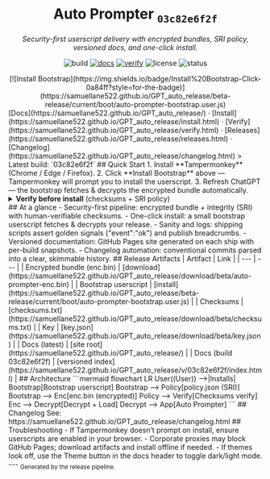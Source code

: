 <div align="center">
<h1>Auto Prompter <sub><code>03c82e6f2f</code></sub></h1>
<p><em>Security-first userscript delivery with encrypted bundles, SRI policy, versioned docs, and one-click install.</em></p>
<p>
<img alt="build" src="https://img.shields.io/badge/build-03c82e6f2f-0a84ff?style=flat&logo=github" /> 
<a href="https://samuellane522.github.io/GPT_auto_release/"><img alt="docs" src="https://img.shields.io/badge/docs-online-34c759?style=flat" /></a> 
<a href="https://samuellane522.github.io/GPT_auto_release/verify.html"><img alt="verify" src="https://img.shields.io/badge/verify-checksums-64d2ff?style=flat" /></a> 
<img alt="license" src="https://img.shields.io/badge/license-MIT-informational?style=flat" /> 
<img alt="status" src="https://img.shields.io/badge/status-beta-ffb020?style=flat" />
</p>
[![Install Bootstrap](https://img.shields.io/badge/Install%20Bootstrap-Click-0a84ff?style=for-the-badge)](https://samuellane522.github.io/GPT_auto_release/beta-release/current/boot/auto-prompter-bootstrap.user.js)
</div>
[Docs](https://samuellane522.github.io/GPT_auto_release/) · [Install](https://samuellane522.github.io/GPT_auto_release/install.html) · [Verify](https://samuellane522.github.io/GPT_auto_release/verify.html) · [Releases](https://samuellane522.github.io/GPT_auto_release/releases.html) · [Changelog](https://samuellane522.github.io/GPT_auto_release/changelog.html)
> Latest build: `03c82e6f2f`
## Quick Start
1. Install **Tampermonkey** (Chrome / Edge / Firefox).
2. Click **Install Bootstrap** above — Tampermonkey will prompt you to install the userscript.
3. Refresh ChatGPT — the bootstrap fetches & decrypts the encrypted bundle automatically.
<details>
<summary><strong>Verify before install</strong> (checksums + SRI policy)</summary>
- Checksums: [checksums.txt](https://samuellane522.github.io/GPT_auto_release/download/beta/checksums.txt)
- Policy (SRI): [policy.json](https://samuellane522.github.io/GPT_auto_release/download/beta/policy.json)
**enc.bin SRI** (from policy):
```text
sha256-wizWGcOh/2A5QoUFnlD5dgyzofVAzYLSLxuURFj2n+8=
```
**CLI**
```bash
curl -sSfL https://samuellane522.github.io/GPT_auto_release/download/beta/checksums.txt | sed -n '1,60p'
```
</details>
## At a glance
- Security-first pipeline: encrypted bundle + integrity (SRI) with human-verifiable checksums.
- One-click install: a small bootstrap userscript fetches & decrypts your release.
- Sanity and logs: shipping scripts assert golden signals ("event":"ok") and publish breadcrumbs.
- Versioned documentation: GitHub Pages site generated on each ship with per-build snapshots.
- Changelog automation: conventional commits parsed into a clear, skimmable history.
## Release Artifacts
| Artifact | Link |
| --- | --- |
| Encrypted bundle (enc.bin) | [download](https://samuellane522.github.io/GPT_auto_release/download/beta/auto-prompter-enc.bin) |
| Bootstrap userscript | [install](https://samuellane522.github.io/GPT_auto_release/beta-release/current/boot/auto-prompter-bootstrap.user.js) |
| Checksums | [checksums.txt](https://samuellane522.github.io/GPT_auto_release/download/beta/checksums.txt) |
| Key | [key.json](https://samuellane522.github.io/GPT_auto_release/download/beta/key.json) |
| Docs (latest) | [site root](https://samuellane522.github.io/GPT_auto_release/) |
| Docs (build 03c82e6f2f) | [versioned index](https://samuellane522.github.io/GPT_auto_release/v/03c82e6f2f/index.html) |
## Architecture
```mermaid
flowchart LR
  User((User)) -->|Installs| Bootstrap[Bootstrap userscript]
  Bootstrap --> Policy[policy.json (SRI)]
  Bootstrap --> Enc[enc.bin (encrypted)]
  Policy --> Verify[Checksums verify]
  Enc --> Decrypt[Decrypt + Load]
  Decrypt --> App[Auto Prompter]
```
## Changelog
See: https://samuellane522.github.io/GPT_auto_release/changelog.html
## Troubleshooting
- If Tampermonkey doesn’t prompt on install, ensure userscripts are enabled in your browser.
- Corporate proxies may block GitHub Pages; download artifacts and install offline if needed.
- If themes look off, use the Theme button in the docs header to toggle dark/light mode.
---
<sub>Generated by the release pipeline.</sub>
